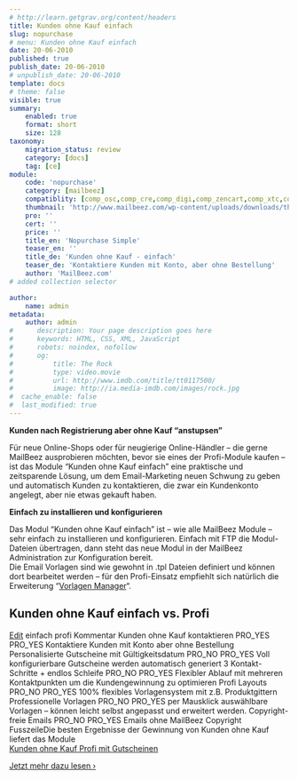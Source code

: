 ```yaml
---
# http://learn.getgrav.org/content/headers
title: Kunden ohne Kauf einfach
slug: nopurchase
# menu: Kunden ohne Kauf einfach
date: 20-06-2010
published: true
publish_date: 20-06-2010
# unpublish_date: 20-06-2010
template: docs
# theme: false
visible: true
summary:
    enabled: true
    format: short
    size: 128
taxonomy:
    migration_status: review
    category: [docs]
    tag: [ce]
module:
    code: 'nopurchase'
    category: [mailbeez]
    compatiblity: [comp_osc,comp_cre,comp_digi,comp_zencart,comp_xtc,comp_gambio]
    thumbnail: 'http://www.mailbeez.com/wp-content/uploads/downloads/thumbnails/2011/10/icon_327.png'
    pro: ''
    cert: ''
    price: ''
    title_en: 'Nopurchase Simple'
    teaser_en: ''
    title_de: 'Kunden ohne Kauf - einfach'
    teaser_de: 'Kontaktiere Kunden mit Konto, aber ohne Bestellung'
    author: 'MailBeez.com'
# added collection selector

author:
    name: admin
metadata:
    author: admin
#      description: Your page description goes here
#      keywords: HTML, CSS, XML, JavaScript
#      robots: noindex, nofollow
#      og:
#          title: The Rock
#          type: video.movie
#          url: http://www.imdb.com/title/tt0117500/
#          image: http://ia.media-imdb.com/images/rock.jpg
#  cache_enable: false
#  last_modified: true
---
```


**Kunden nach Registrierung aber ohne Kauf “anstupsen”**

Für neue Online-Shops oder für neugierige Online-Händler – die gerne MailBeez ausprobieren möchten, bevor sie eines der Profi-Module kaufen – ist das Module “Kunden ohne Kauf einfach” eine praktische und zeitsparende Lösung, um dem Email-Marketing neuen Schwung zu geben und automatisch Kunden zu kontaktieren, die zwar ein Kundenkonto angelegt, aber nie etwas gekauft haben.

**Einfach zu installieren und konfigurieren**

Das Modul “Kunden ohne Kauf einfach” ist – wie alle MailBeez Module – sehr einfach zu installieren und konfigurieren. Einfach mit FTP die Modul-Dateien übertragen, dann steht das neue Modul in der MailBeez Administration zur Konfiguration bereit.  
 Die Email Vorlagen sind wie gewohnt in .tpl Dateien definiert und können dort bearbeitet werden – für den Profi-Einsatz empfiehlt sich natürlich die Erweiterung “[Vorlagen Manager](/documentation/configbeez/config_tmplmngr/?lang=de)“.

## Kunden ohne Kauf einfach vs. Profi

  [Edit](http://localhost/wordpress_mailbeez_EOL/wp-admin/tools.php?page=wp-table-reloaded&action=edit&table_id=10 "Edit")  einfach profi Kommentar Kunden ohne Kauf kontaktieren PRO\_YES PRO\_YES Kontaktiere Kunden mit Konto aber ohne Bestellung Personalisierte Gutscheine mit Gültigkeitsdatum PRO\_NO PRO\_YES Voll konfigurierbare Gutscheine werden automatisch generiert 3 Kontakt-Schritte + endlos Schleife PRO\_NO PRO\_YES Flexibler Ablauf mit mehreren Kontaktpunkten um die Kundengewinnung zu optimieren Profi Layouts PRO\_NO PRO\_YES 100% flexibles Vorlagensystem mit z.B. Produktgittern Professionelle Vorlagen PRO\_NO PRO\_YES per Mausklick auswählbare Vorlagen – können leicht selbst angepasst und erweitert werden. Copyright-freie Emails PRO\_NO PRO\_YES Emails ohne MailBeez Copyright FusszeileDie besten Ergebnisse der Gewinnung von Kunden ohne Kauf liefert das Module  
[Kunden ohne Kauf Profi mit Gutscheinen](/documentation/mailbeez/nopurchase_advanced/ "Kunden ohne Kauf Profi")

[Jetzt mehr dazu lesen ›](/documentation/mailbeez/nopurchase_advanced/ "Kunden ohne Kauf Profi")
